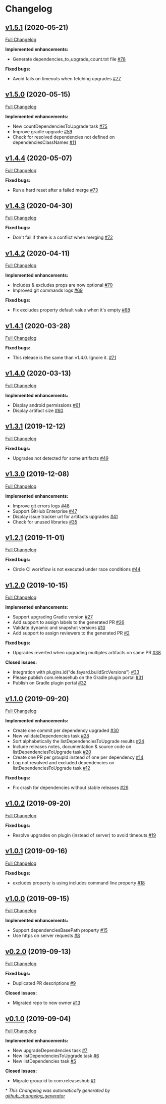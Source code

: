 # Changelog

## [v1.5.1](https://github.com/releaseshub/releases-hub-gradle-plugin/tree/v1.5.1) (2020-05-21)

[Full Changelog](https://github.com/releaseshub/releases-hub-gradle-plugin/compare/v1.5.0...v1.5.1)

**Implemented enhancements:**

- Generate dependencies\_to\_upgrade\_count.txt file [\#78](https://github.com/releaseshub/releases-hub-gradle-plugin/issues/78)

**Fixed bugs:**

- Avoid fails on timeouts when fetching upgrades [\#77](https://github.com/releaseshub/releases-hub-gradle-plugin/issues/77)

## [v1.5.0](https://github.com/releaseshub/releases-hub-gradle-plugin/tree/v1.5.0) (2020-05-15)

[Full Changelog](https://github.com/releaseshub/releases-hub-gradle-plugin/compare/v1.4.4...v1.5.0)

**Implemented enhancements:**

- New countDependenciesToUpgrade task [\#75](https://github.com/releaseshub/releases-hub-gradle-plugin/issues/75)
- Improve gradle upgrade [\#59](https://github.com/releaseshub/releases-hub-gradle-plugin/issues/59)
- Check for resolved dependencies not defined on dependenciesClassNames [\#11](https://github.com/releaseshub/releases-hub-gradle-plugin/issues/11)

## [v1.4.4](https://github.com/releaseshub/releases-hub-gradle-plugin/tree/v1.4.4) (2020-05-07)

[Full Changelog](https://github.com/releaseshub/releases-hub-gradle-plugin/compare/v1.4.3...v1.4.4)

**Fixed bugs:**

- Run a hard reset after a failed merge [\#73](https://github.com/releaseshub/releases-hub-gradle-plugin/issues/73)

## [v1.4.3](https://github.com/releaseshub/releases-hub-gradle-plugin/tree/v1.4.3) (2020-04-30)

[Full Changelog](https://github.com/releaseshub/releases-hub-gradle-plugin/compare/v1.4.2...v1.4.3)

**Fixed bugs:**

- Don't fail if there is a conflict when merging [\#72](https://github.com/releaseshub/releases-hub-gradle-plugin/issues/72)

## [v1.4.2](https://github.com/releaseshub/releases-hub-gradle-plugin/tree/v1.4.2) (2020-04-11)

[Full Changelog](https://github.com/releaseshub/releases-hub-gradle-plugin/compare/v1.4.1...v1.4.2)

**Implemented enhancements:**

- Includes & excludes props are now optional [\#70](https://github.com/releaseshub/releases-hub-gradle-plugin/issues/70)
- Improved git commands logs [\#69](https://github.com/releaseshub/releases-hub-gradle-plugin/issues/69)

**Fixed bugs:**

- Fix excludes property default value when it's empty [\#68](https://github.com/releaseshub/releases-hub-gradle-plugin/issues/68)

## [v1.4.1](https://github.com/releaseshub/releases-hub-gradle-plugin/tree/v1.4.1) (2020-03-28)

[Full Changelog](https://github.com/releaseshub/releases-hub-gradle-plugin/compare/v1.4.0...v1.4.1)

**Fixed bugs:**

- This release is the same than v1.4.0. Ignore it. [\#71](https://github.com/releaseshub/releases-hub-gradle-plugin/issues/71)

## [v1.4.0](https://github.com/releaseshub/releases-hub-gradle-plugin/tree/v1.4.0) (2020-03-13)

[Full Changelog](https://github.com/releaseshub/releases-hub-gradle-plugin/compare/v1.3.1...v1.4.0)

**Implemented enhancements:**

- Display android permissions [\#61](https://github.com/releaseshub/releases-hub-gradle-plugin/issues/61)
- Display artifact size [\#60](https://github.com/releaseshub/releases-hub-gradle-plugin/issues/60)

## [v1.3.1](https://github.com/releaseshub/releases-hub-gradle-plugin/tree/v1.3.1) (2019-12-12)

[Full Changelog](https://github.com/releaseshub/releases-hub-gradle-plugin/compare/v1.3.0...v1.3.1)

**Fixed bugs:**

- Upgrades not detected for some artifacts  [\#49](https://github.com/releaseshub/releases-hub-gradle-plugin/issues/49)

## [v1.3.0](https://github.com/releaseshub/releases-hub-gradle-plugin/tree/v1.3.0) (2019-12-08)

[Full Changelog](https://github.com/releaseshub/releases-hub-gradle-plugin/compare/v1.2.1...v1.3.0)

**Implemented enhancements:**

- Improve git errors logs [\#48](https://github.com/releaseshub/releases-hub-gradle-plugin/issues/48)
- Support GitHub Enterprise [\#47](https://github.com/releaseshub/releases-hub-gradle-plugin/issues/47)
- Display issue tracker url for artifacts upgrades [\#41](https://github.com/releaseshub/releases-hub-gradle-plugin/issues/41)
- Check for unused libraries [\#35](https://github.com/releaseshub/releases-hub-gradle-plugin/issues/35)

## [v1.2.1](https://github.com/releaseshub/releases-hub-gradle-plugin/tree/v1.2.1) (2019-11-01)

[Full Changelog](https://github.com/releaseshub/releases-hub-gradle-plugin/compare/v1.2.0...v1.2.1)

**Fixed bugs:**

- Circle CI workflow is not executed under race conditions [\#44](https://github.com/releaseshub/releases-hub-gradle-plugin/issues/44)

## [v1.2.0](https://github.com/releaseshub/releases-hub-gradle-plugin/tree/v1.2.0) (2019-10-15)

[Full Changelog](https://github.com/releaseshub/releases-hub-gradle-plugin/compare/v1.1.0...v1.2.0)

**Implemented enhancements:**

- Support upgrading Gradle version [\#27](https://github.com/releaseshub/releases-hub-gradle-plugin/issues/27)
- Add support to assign labels to the generated PR  [\#26](https://github.com/releaseshub/releases-hub-gradle-plugin/issues/26)
- Validate dynamic and snapshot versions [\#10](https://github.com/releaseshub/releases-hub-gradle-plugin/issues/10)
- Add support to assign reviewers to the generated PR [\#2](https://github.com/releaseshub/releases-hub-gradle-plugin/issues/2)

**Fixed bugs:**

- Upgrades reverted when upgrading multiples artifacts on same PR [\#38](https://github.com/releaseshub/releases-hub-gradle-plugin/issues/38)

**Closed issues:**

- Integration with plugins.id\("de.fayard.buildSrcVersions"\) [\#33](https://github.com/releaseshub/releases-hub-gradle-plugin/issues/33)
- Please publish com.releasehub on the Gradle plugin portal [\#31](https://github.com/releaseshub/releases-hub-gradle-plugin/issues/31)
- Publish on Gradle plugin portal [\#32](https://github.com/releaseshub/releases-hub-gradle-plugin/issues/32)

## [v1.1.0](https://github.com/releaseshub/releases-hub-gradle-plugin/tree/v1.1.0) (2019-09-20)

[Full Changelog](https://github.com/releaseshub/releases-hub-gradle-plugin/compare/v1.0.2...v1.1.0)

**Implemented enhancements:**

- Create one commit per dependency upgraded [\#30](https://github.com/releaseshub/releases-hub-gradle-plugin/issues/30)
- New validateDependencies task [\#28](https://github.com/releaseshub/releases-hub-gradle-plugin/issues/28)
- Sort alphabetically the listDependenciesToUpgrade results [\#24](https://github.com/releaseshub/releases-hub-gradle-plugin/issues/24)
- Include releases notes, documentation & source code on listDependenciesToUpgrade task [\#20](https://github.com/releaseshub/releases-hub-gradle-plugin/issues/20)
- Create one PR per groupId instead of one per dependency [\#14](https://github.com/releaseshub/releases-hub-gradle-plugin/issues/14)
- Log not resolved and excluded dependencies on listDependenciesToUpgrade task [\#12](https://github.com/releaseshub/releases-hub-gradle-plugin/issues/12)

**Fixed bugs:**

- Fix crash for dependencies without stable releases [\#29](https://github.com/releaseshub/releases-hub-gradle-plugin/issues/29)

## [v1.0.2](https://github.com/releaseshub/releases-hub-gradle-plugin/tree/v1.0.2) (2019-09-20)

[Full Changelog](https://github.com/releaseshub/releases-hub-gradle-plugin/compare/v1.0.1...v1.0.2)

**Fixed bugs:**

- Resolve upgrades on plugin \(instead of server\) to avoid timeouts [\#19](https://github.com/releaseshub/releases-hub-gradle-plugin/issues/19)

## [v1.0.1](https://github.com/releaseshub/releases-hub-gradle-plugin/tree/v1.0.1) (2019-09-16)

[Full Changelog](https://github.com/releaseshub/releases-hub-gradle-plugin/compare/v1.0.0...v1.0.1)

**Fixed bugs:**

- excludes property is using includes command line property [\#18](https://github.com/releaseshub/releases-hub-gradle-plugin/issues/18)

## [v1.0.0](https://github.com/releaseshub/releases-hub-gradle-plugin/tree/v1.0.0) (2019-09-15)

[Full Changelog](https://github.com/releaseshub/releases-hub-gradle-plugin/compare/v0.2.0...v1.0.0)

**Implemented enhancements:**

- Support dependenciesBasePath property [\#15](https://github.com/releaseshub/releases-hub-gradle-plugin/issues/15)
- Use https on server requests [\#8](https://github.com/releaseshub/releases-hub-gradle-plugin/issues/8)

## [v0.2.0](https://github.com/releaseshub/releases-hub-gradle-plugin/tree/v0.2.0) (2019-09-13)

[Full Changelog](https://github.com/releaseshub/releases-hub-gradle-plugin/compare/v0.1.0...v0.2.0)

**Fixed bugs:**

- Duplicated PR descriptions [\#9](https://github.com/releaseshub/releases-hub-gradle-plugin/issues/9)

**Closed issues:**

- Migrated repo to new owner [\#13](https://github.com/releaseshub/releases-hub-gradle-plugin/issues/13)

## [v0.1.0](https://github.com/releaseshub/releases-hub-gradle-plugin/tree/v0.1.0) (2019-09-04)

[Full Changelog](https://github.com/releaseshub/releases-hub-gradle-plugin/compare/c7ab5436516bb5c0e5c55d13c319036561d19850...v0.1.0)

**Implemented enhancements:**

- New upgradeDependencies task [\#7](https://github.com/releaseshub/releases-hub-gradle-plugin/issues/7)
- New listDependenciesToUpgrade task [\#6](https://github.com/releaseshub/releases-hub-gradle-plugin/issues/6)
- New listDependencies task [\#5](https://github.com/releaseshub/releases-hub-gradle-plugin/issues/5)

**Closed issues:**

- Migrate group id to com.releaseshub [\#1](https://github.com/releaseshub/releases-hub-gradle-plugin/issues/1)



\* *This Changelog was automatically generated by [github_changelog_generator](https://github.com/github-changelog-generator/github-changelog-generator)*
